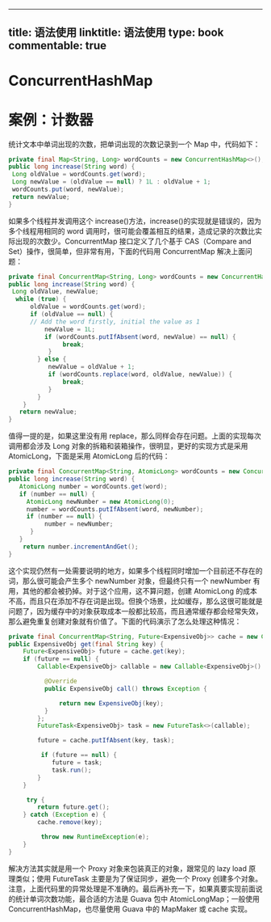 
---
title: 语法使用
linktitle: 语法使用
type: book
commentable: true
---

# ConcurrentHashMap

# 案例：计数器

统计文本中单词出现的次数，把单词出现的次数记录到一个 Map 中，代码如下：

```java
private final Map<String, Long> wordCounts = new ConcurrentHashMap<>();
public long increase(String word) {
 Long oldValue = wordCounts.get(word);
 Long newValue = (oldValue == null) ? 1L : oldValue + 1;
 wordCounts.put(word, newValue);
 return newValue;
}
```

如果多个线程并发调用这个 increase()方法，increase()的实现就是错误的，因为多个线程用相同的 word 调用时，很可能会覆盖相互的结果，造成记录的次数比实际出现的次数少。ConcurrentMap 接口定义了几个基于 CAS（Compare and Set）操作，很简单，但非常有用，下面的代码用 ConcurrentMap 解决上面问题：

```java
private final ConcurrentMap<String, Long> wordCounts = new ConcurrentHashMap<>();
public long increase(String word) {
 Long oldValue, newValue;
  while (true) {
      oldValue = wordCounts.get(word);
      if (oldValue == null) {
      // Add the word firstly, initial the value as 1
          newValue = 1L;
          if (wordCounts.putIfAbsent(word, newValue) == null) {
               break;
           }
        } else {
           newValue = oldValue + 1;
           if (wordCounts.replace(word, oldValue, newValue)) {
               break;
           }
        }
    }
   return newValue;
}
```

值得一提的是，如果这里没有用 replace，那么同样会存在问题。上面的实现每次调用都会涉及 Long 对象的拆箱和装箱操作，很明显，更好的实现方式是采用 AtomicLong，下面是采用 AtomicLong 后的代码：

```java
private final ConcurrentMap<String, AtomicLong> wordCounts = new ConcurrentHashMap<>();
public long increase(String word) {
   AtomicLong number = wordCounts.get(word);
   if (number == null) {
     AtomicLong newNumber = new AtomicLong(0);
     number = wordCounts.putIfAbsent(word, newNumber);
     if (number == null) {
          number = newNumber;
      }
   }
    return number.incrementAndGet();
}

```

这个实现仍然有一处需要说明的地方，如果多个线程同时增加一个目前还不存在的词，那么很可能会产生多个 newNumber 对象，但最终只有一个 newNumber 有用，其他的都会被扔掉。对于这个应用，这不算问题，创建 AtomicLong 的成本不高，而且只在添加不存在词是出现。但换个场景，比如缓存，那么这很可能就是问题了，因为缓存中的对象获取成本一般都比较高，而且通常缓存都会经常失效，那么避免重复创建对象就有价值了。下面的代码演示了怎么处理这种情况：

```java
private final ConcurrentMap<String, Future<ExpensiveObj>> cache = new ConcurrentHashMap<>();
public ExpensiveObj get(final String key) {
    Future<ExpensiveObj> future = cache.get(key);
    if (future == null) {
        Callable<ExpensiveObj> callable = new Callable<ExpensiveObj>() {

          @Override
          public ExpensiveObj call() throws Exception {

              return new ExpensiveObj(key);
          }
        };
        FutureTask<ExpensiveObj> task = new FutureTask<>(callable);

        future = cache.putIfAbsent(key, task);

         if (future == null) {
            future = task;
            task.run();
        }
    }

     try {
        return future.get();
    } catch (Exception e) {
        cache.remove(key);

         throw new RuntimeException(e);
    }
}
```

解决方法其实就是用一个 Proxy 对象来包装真正的对象，跟常见的 lazy load 原理类似；使用 FutureTask 主要是为了保证同步，避免一个 Proxy 创建多个对象。注意，上面代码里的异常处理是不准确的。最后再补充一下，如果真要实现前面说的统计单词次数功能，最合适的方法是 Guava 包中 AtomicLongMap；一般使用 ConcurrentHashMap，也尽量使用 Guava 中的 MapMaker 或 cache 实现。

    
